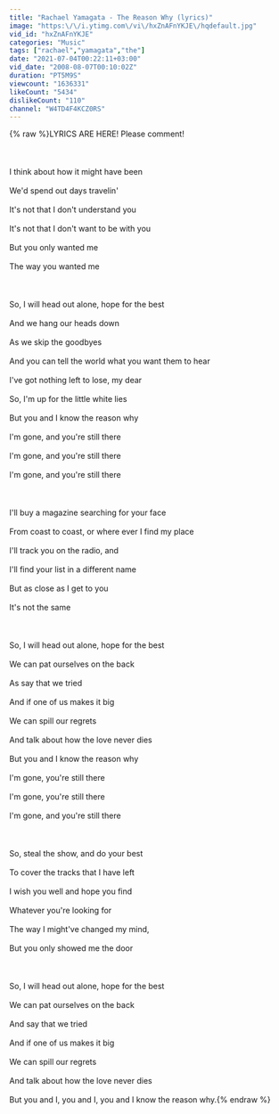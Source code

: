 ```yaml
---
title: "Rachael Yamagata - The Reason Why (lyrics)"
image: "https:\/\/i.ytimg.com\/vi\/hxZnAFnYKJE\/hqdefault.jpg"
vid_id: "hxZnAFnYKJE"
categories: "Music"
tags: ["rachael","yamagata","the"]
date: "2021-07-04T00:22:11+03:00"
vid_date: "2008-08-07T00:10:02Z"
duration: "PT5M9S"
viewcount: "1636331"
likeCount: "5434"
dislikeCount: "110"
channel: "W4TD4F4KCZ0RS"
---
```

{% raw %}LYRICS ARE HERE! Please comment!<br /><br /><br /><br />I think about how it might have been<br /><br />We'd spend out days travelin'<br /><br />It's not that I don't understand you<br /><br />It's not that I don't want to be with you<br /><br />But you only wanted me<br /><br />The way you wanted me<br /><br /><br /><br />So, I will head out alone, hope for the best<br /><br />And we hang our heads down<br /><br />As we skip the goodbyes<br /><br />And you can tell the world what you want them to hear<br /><br />I've got nothing left to lose, my dear<br /><br />So, I'm up for the little white lies<br /><br />But you and I know the reason why<br /><br />I'm gone, and you're still there<br /><br />I'm gone, and you're still there<br /><br />I'm gone, and you're still there<br /><br /><br /><br />I'll buy a magazine searching for your face<br /><br />From coast to coast, or where ever I find my place<br /><br />I'll track you on the radio, and<br /><br />I'll find your list in a different name<br /><br />But as close as I get to you<br /><br />It's not the same<br /><br /><br /><br />So, I will head out alone, hope for the best<br /><br />We can pat ourselves on the back<br /><br />As say that we tried<br /><br />And if one of us makes it big<br /><br />We can spill our regrets<br /><br />And talk about how the love never dies<br /><br />But you and I know the reason why<br /><br />I'm gone, you're still there<br /><br />I'm gone, you're still there<br /><br />I'm gone, and you're still there<br /><br /><br /><br />So, steal the show, and do your best<br /><br />To cover the tracks that I have left<br /><br />I wish you well and hope you find<br /><br />Whatever you're looking for<br /><br />The way I might've changed my mind,<br /><br />But you only showed me the door<br /><br /><br /><br />So, I will head out alone, hope for the best<br /><br />We can pat ourselves on the back<br /><br />And say that we tried<br /><br />And if one of us makes it big<br /><br />We can spill our regrets<br /><br />And talk about how the love never dies<br /><br />But you and I, you and I, you and I know the reason why.{% endraw %}
